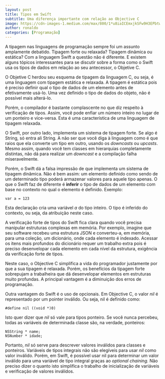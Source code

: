 ```yaml
---
layout: post
title: Tipos em Swift
subtitle: Uma diferença importante com relação ao Objective C
image: https://cdn-images-1.medium.com/max/800/1*u8iaICEmxjkSFw9H3EPbtw.jpeg
author: ronaldo
categories: [Programação]
---
```


A tipagem nas linguagens de programação sempre foi um assunto
amplamente debatido. Tipagem forte ou relaxada? Tipagem dinâmica ou
estática? Com a linguagem Swift a questão não é diferente. E existem
alguns tópicos interessantes para se discutir sobre a forma como o
Swift usa os tipos de dados em relação ao seu antecessor, o Objetive
C.

O Objetive C herdou seu esquema de tipagem da linguagem C, ou seja, é
uma linguagem com tipagem estática e relaxada. A tipagem é estática
pois é preciso definir qual o tipo de dados de um elemento antes de
efetivamente usá-lo. Uma vez definido o tipo de dados do objeto, não é
possível mais alterá-lo.

Porém, o compilador é bastante complascente no que diz respeito à
verificação de tipos. Assim, você pode enfiar um número inteiro no
lugar de um ponteiro e vice-versa. Esta é uma característica de uma
linguagem de tipagem relaxada.

O Swift, por outro lado, implementa um sistema de tipagem forte. Se
algo é String, só entra ali String. A não ser que você diga à
linguagem como é que raios que ela converte um tipo em outro, usando
os *downcasts* ou *upcasts*. Mesmo assim, quando você tem classes em
hierarquias completamente distintas, não dá para realizar um
*downcast* e a compilação falha miseravelmente.

Porém, o Swift dá a falsa impressão de que implementa um sistema de
tipagem dinâmica. Não é bem assim: um elemento definido como sendo de
um determinado tipo poderá armazenar valores para aquele tipo
apenas. O que o Swift faz de diferente é **inferir** o tipo de dados
de um elemento com base no contexto no qual o elemento é
definido. Exemplo:

    var a = 123

Esta declaração cria uma variável *a* do tipo inteiro. O tipo é
inferido do contexto, ou seja, da atribuição neste caso.

A verificação forte de tipos do Swift fica clara quando você precisa
manipular estruturas complexas em memória. Por exemplo, imagine que
seu software recebeu uma estrutura JSON e converteu-a, em memória,
para uma coleção, um dicionário, onde cada elemento é
indexado. Acessar os itens mais profundos do dicionário requer um
trabalho extra pois é preciso desenvelopar cada elemento em cada nível
da estrutura, exigência da verificação forte de tipos.

Neste caso, o Objective C simplifica a vida do programador justamente
por que a sua tipagem é relaxada. Porém, os benefícios da tipagem
forte sobrepujam a trabalheira que dá desenvelopar elementos em
estruturas muito profundas. A principal vantagem é a diminuição dos
erros de programação.

Outra vantagem do Swift é o uso de opcionais. Em Objective C, o valor
*nil* é representado por um pointer inválido. Ou seja, nil é definido
como:

    #define nil ((void *)0)

Isto quer dizer que *nil* só vale para tipos ponteiro. Se você nunca
percebeu, todas as variáveis de determinada classe são, na verdade,
ponteiros:

    NSString * name;
    NSNumber * idade;

Portanto, *nil* só serve para descrever valores inválidos para classes
e ponteiros. Variáveis de tipos integrais não são elegíveis para usar
*nil* como valor inválido. Porém, em Swift, é possível usar nil para
determinar um valor inválido para uma variável de tipo integral graças
ao *optional chaining.* Não preciso dizer o quanto isto simplifica o
trabalho de inicialização de variáveis e verificação de valores
inválidos.
